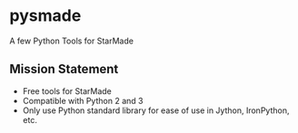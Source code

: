 # pysmade
A few Python Tools for StarMade


## Mission Statement

- Free tools for StarMade
- Compatible with Python 2 and 3
- Only use Python standard library for ease of use in Jython, IronPython, etc.